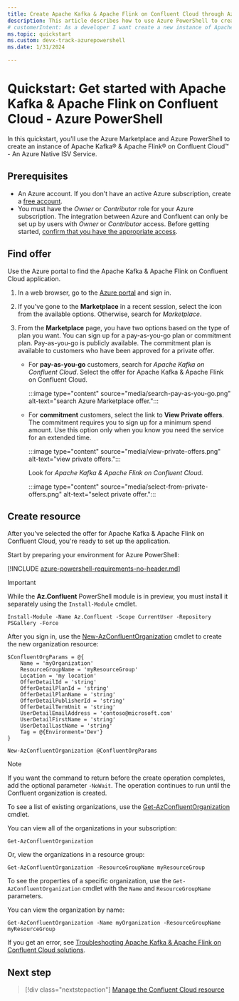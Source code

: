 ```yaml
---
title: Create Apache Kafka & Apache Flink on Confluent Cloud through Azure PowerShell
description: This article describes how to use Azure PowerShell to create an instance of Apache Kafka & Apache Flink on Confluent Cloud.
# customerIntent: As a developer I want create a new instance of Apache Kafka & Apache Flink on Confluent Cloud using Azure PowerShell.
ms.topic: quickstart
ms.custom: devx-track-azurepowershell
ms.date: 1/31/2024

---
```


# Quickstart: Get started with Apache Kafka & Apache Flink on Confluent Cloud - Azure PowerShell

In this quickstart, you'll use the Azure Marketplace and Azure PowerShell to create an instance of Apache Kafka® & Apache Flink® on Confluent Cloud™ - An Azure Native ISV Service.

## Prerequisites

- An Azure account. If you don't have an active Azure subscription, create a [free account](https://azure.microsoft.com/free/).
- You must have the _Owner_ or _Contributor_ role for your Azure subscription. The integration between Azure and Confluent can only be set up by users with _Owner_ or _Contributor_ access. Before getting started, [confirm that you have the appropriate access](../../role-based-access-control/check-access.md).

## Find offer

Use the Azure portal to find the Apache Kafka & Apache Flink on Confluent Cloud application.

1. In a web browser, go to the [Azure portal](https://portal.azure.com/) and sign in.

1. If you've gone to the **Marketplace** in a recent session, select the icon from the available options. Otherwise, search for _Marketplace_.

1. From the **Marketplace** page, you have two options based on the type of plan you want. You can sign up for a pay-as-you-go plan or commitment plan. Pay-as-you-go is publicly available. The commitment plan is available to customers who have been approved for a private offer.

   - For **pay-as-you-go** customers, search for _Apache Kafka on Confluent Cloud_. Select the offer for Apache Kafka & Apache Flink on Confluent Cloud.

     :::image type="content" source="media/search-pay-as-you-go.png" alt-text="search Azure Marketplace offer.":::

   - For **commitment** customers, select the link to **View Private offers**. The commitment requires you to sign up for a minimum spend amount. Use this option only when you know you need the service for an extended time.

     :::image type="content" source="media/view-private-offers.png" alt-text="view private offers.":::

     Look for _Apache Kafka & Apache Flink on Confluent Cloud_.

     :::image type="content" source="media/select-from-private-offers.png" alt-text="select private offer.":::

## Create resource

After you've selected the offer for Apache Kafka & Apache Flink on Confluent Cloud, you're ready to set up the application.

Start by preparing your environment for Azure PowerShell:

[!INCLUDE [azure-powershell-requirements-no-header.md](~/reusable-content/ce-skilling/azure/includes/azure-powershell-requirements-no-header.md)]

> [!IMPORTANT]
> While the **Az.Confluent** PowerShell module is in preview, you must install it separately using the `Install-Module` cmdlet.

```azurepowershell
Install-Module -Name Az.Confluent -Scope CurrentUser -Repository PSGallery -Force
```

After you sign in, use the [New-AzConfluentOrganization](/powershell/module/az.confluent/new-azconfluentorganization) cmdlet to create the new organization resource:

```azurepowershell
$ConfluentOrgParams = @{
    Name = 'myOrganization'
    ResourceGroupName = 'myResourceGroup'
    Location = 'my location'
    OfferDetailId = 'string'
    OfferDetailPlanId = 'string'
    OfferDetailPlanName = 'string'
    OfferDetailPublisherId = 'string'
    OfferDetailTermUnit = 'string'
    UserDetailEmailAddress = 'contoso@microsoft.com'
    UserDetailFirstName = 'string'
    UserDetailLastName = 'string'
    Tag = @{Environment='Dev'}
}

New-AzConfluentOrganization @ConfluentOrgParams
```

> [!NOTE]
> If you want the command to return before the create operation completes, add the optional parameter `-NoWait`. The operation continues to run until the Confluent organization is created.

To see a list of existing organizations, use the [Get-AzConfluentOrganization](/powershell/module/az.confluent/get-azconfluentorganization) cmdlet.

You can view all of the organizations in your subscription:

```azurepowershell
Get-AzConfluentOrganization
```

Or, view the organizations in a resource group:

```azurepowershell
Get-AzConfluentOrganization -ResourceGroupName myResourceGroup
```

To see the properties of a specific organization, use the `Get-AzConfluentOrganization` cmdlet with the `Name` and `ResourceGroupName` parameters.

You can view the organization by name:

```azurepowershell
Get-AzConfluentOrganization -Name myOrganization -ResourceGroupName myResourceGroup
```

If you get an error, see [Troubleshooting Apache Kafka & Apache Flink on Confluent Cloud solutions](troubleshoot.md).

## Next step

> [!div class="nextstepaction"]
> [Manage the Confluent Cloud resource](manage.md)
